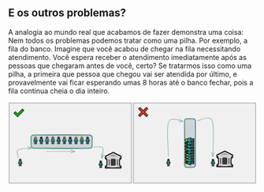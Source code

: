 ## E os outros problemas?

A analogia ao mundo real que acabamos de fazer demonstra uma coisa: Nem todos os problemas podemos tratar como uma pilha. Por exemplo, a fila do banco. Imagine que você acabou de chegar na fila necessitando atendimento. Você espera receber o atendimento imediatamente após as pessoas que chegaram antes de você, certo? Se tratarmos isso como uma pilha, a primeira que pessoa que chegou vai ser atendida por último, e provavelmente vai ficar esperando umas 8 horas até o banco fechar, pois a fila continua cheia o dia inteiro.

<img src='fila_de_banco-.png'>
